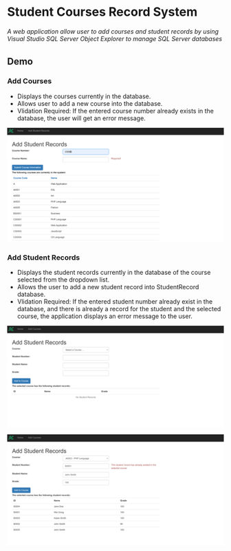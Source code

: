 # Student Courses Record System

###### A web application allow user to add courses and student records by using Visual Studio SQL Server Object Explorer to manage SQL Server databases

## Demo
### Add Courses
* Displays the courses currently in the database.
* Allows user to add a new course into the database. 
* Vlidation Required: If the entered course number already exists in the database, the user will get an error message.

![add courses](https://github.com/zhamao2019/C-_StudentCoursesRecordsSystem/blob/master/img/1.png)

### Add Student Records
* Displays the student records currently in the database of the course selected from the dropdown list.
* Allows the user to add a new student record into StudentRecord database. 
*  Vlidation Required: If the entered student number already exist in the database, and there is already a record for the student and the selected course, the application displays an error message to the user.

![add student records](https://github.com/zhamao2019/C-_StudentCoursesRecordsSystem/blob/master/img/2.png)

![student existed error msg](https://github.com/zhamao2019/C-_StudentCoursesRecordsSystem/blob/master/img/3.png)